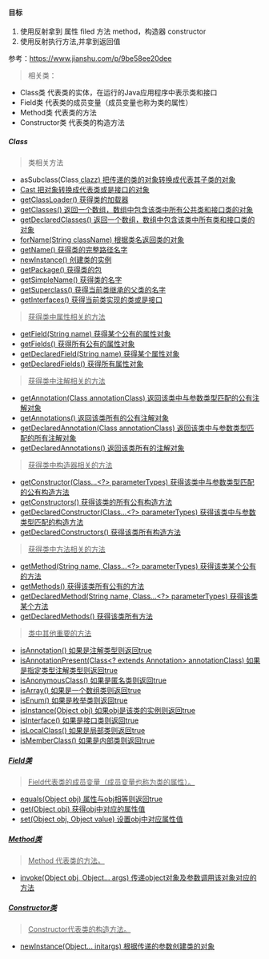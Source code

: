 #### 目标 
1. 使用反射拿到 属性 filed 方法 method，构造器 constructor
2. 使用反射执行方法,并拿到返回值


参考：https://www.jianshu.com/p/9be58ee20dee

> 相关类：
* Class类	代表类的实体，在运行的Java应用程序中表示类和接口
* Field类	代表类的成员变量（成员变量也称为类的属性）
* Method类	代表类的方法
* Constructor类	代表类的构造方法

##### Class
> 类相关方法
* asSubclass(Class<U> clazz)	把传递的类的对象转换成代表其子类的对象
* Cast	把对象转换成代表类或是接口的对象
* getClassLoader()	获得类的加载器
* getClasses()	返回一个数组，数组中包含该类中所有公共类和接口类的对象
* getDeclaredClasses()	返回一个数组，数组中包含该类中所有类和接口类的对象
* forName(String className)	根据类名返回类的对象
* getName()	获得类的完整路径名字
* newInstance()	创建类的实例
* getPackage()	获得类的包
* getSimpleName()	获得类的名字
* getSuperclass()	获得当前类继承的父类的名字
* getInterfaces()	获得当前类实现的类或是接口

> 获得类中属性相关的方法

* getField(String name)	获得某个公有的属性对象
* getFields()	获得所有公有的属性对象
* getDeclaredField(String name)	获得某个属性对象
* getDeclaredFields()	获得所有属性对象
  
 > 获得类中注解相关的方法
 * getAnnotation(Class<A> annotationClass)	返回该类中与参数类型匹配的公有注解对象
 * getAnnotations()	返回该类所有的公有注解对象
 * getDeclaredAnnotation(Class<A> annotationClass)	返回该类中与参数类型匹配的所有注解对象
 * getDeclaredAnnotations()	返回该类所有的注解对象

> 获得类中构造器相关的方法
 * getConstructor(Class...<?> parameterTypes)	获得该类中与参数类型匹配的公有构造方法
 * getConstructors()	获得该类的所有公有构造方法
 * getDeclaredConstructor(Class...<?> parameterTypes)	获得该类中与参数类型匹配的构造方法
 * getDeclaredConstructors()	获得该类所有构造方法
 
 > 获得类中方法相关的方法
 * getMethod(String name, Class...<?> parameterTypes)	获得该类某个公有的方法
 * getMethods()	获得该类所有公有的方法
 * getDeclaredMethod(String name, Class...<?> parameterTypes)	获得该类某个方法
 * getDeclaredMethods()	获得该类所有方法
 
 > 类中其他重要的方法
 * isAnnotation()	如果是注解类型则返回true
 * isAnnotationPresent(Class<? extends Annotation> annotationClass)	如果是指定类型注解类型则返回true
 * isAnonymousClass()	如果是匿名类则返回true
 * isArray()	如果是一个数组类则返回true
 * isEnum()	如果是枚举类则返回true
 * isInstance(Object obj)	如果obj是该类的实例则返回true
 * isInterface()	如果是接口类则返回true
 * isLocalClass()	如果是局部类则返回true
 * isMemberClass()	如果是内部类则返回true
 
##### Field类
 > Field代表类的成员变量（成员变量也称为类的属性）。
* equals(Object obj)	属性与obj相等则返回true
* get(Object obj)	获得obj中对应的属性值
* set(Object obj, Object value)	设置obj中对应属性值

 ##### Method类
> Method 代表类的方法。 
 * invoke(Object obj, Object... args)	传递object对象及参数调用该对象对应的方法
 
 ##### Constructor类
 
> Constructor代表类的构造方法。
* newInstance(Object... initargs)	根据传递的参数创建类的对象
 